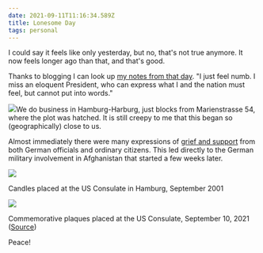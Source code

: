 ```yaml
---
date: 2021-09-11T11:16:34.589Z
title: Lonesome Day
tags: personal
---
```


I could say it feels like only yesterday, but no, that's not true anymore. It now feels longer ago than that, and that's good.

Thanks to blogging I can look up <a href="https://www.papascott.de/archives/2001/09/12/the-day-the-earth-stood-still/">my notes from that day</a>. "I just feel numb. I miss an eloquent President, who can express what I and the nation must feel, but cannot put into words."

<img src="https://res.cloudinary.com/papascott/image/upload/w_90/wordpress/wp-content/uploads/2001/09/s1poster.jpg"  class="margin-image">We do business in Hamburg-Harburg, just blocks from Marienstrasse 54, where the plot was hatched. It is still creepy to me that this began so (geographically) close to us.

Almost immediately there were many expressions of <a href="https://www.papascott.de/archives/2001/09/13/were-in-this-together/">grief and support</a> from both German officials and ordinary citizens. This led directly to the German military involvement in Afghanistan that started a few weeks later.

<img class="imgInline" src="https://res.cloudinary.com/papascott/image/upload/wordpress/wp-content/uploads/2001/09/hhcandles.jpg">

Candles placed at the US Consulate in Hamburg, September 2001

<img class="imgInline" src="https://res.cloudinary.com/papascott/image/upload/w_500/v1631358199/2021-09-10-sk-jahrestag-terroranschlaege-bild.jpg">

Commemorative plaques placed at the US Consulate, September 10, 2021 (<a href="https://www.hamburg.de/pressearchiv-fhh/15379568/2021-09-10-sk-jahrestag-terroranschlaege/">Source</a>)

Peace!
